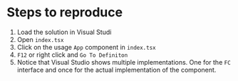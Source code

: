 # Steps to reproduce
1. Load the solution in Visual Studi
2. Open `index.tsx`
3. Click on the usage `App` component in `index.tsx`
4. `F12` or right click and `Go To Definiton`
5. Notice that Visual Studio shows multiple implementations. One for the `FC` interface and once for the actual implementation of the component.
